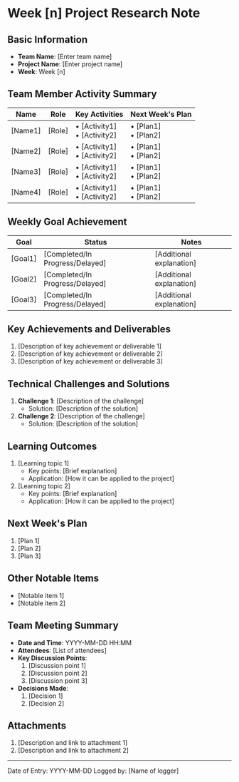 # Week [n] Project Research Note

## Basic Information

- **Team Name**: [Enter team name]
- **Project Name**: [Enter project name]
- **Week**: Week [n]

## Team Member Activity Summary

| Name    | Role   | Key Activities                   | Next Week's Plan         |
| ------- | ------ | -------------------------------- | ------------------------ |
| [Name1] | [Role] | • [Activity1] <br> • [Activity2] | • [Plan1] <br> • [Plan2] |
| [Name2] | [Role] | • [Activity1] <br> • [Activity2] | • [Plan1] <br> • [Plan2] |
| [Name3] | [Role] | • [Activity1] <br> • [Activity2] | • [Plan1] <br> • [Plan2] |
| [Name4] | [Role] | • [Activity1] <br> • [Activity2] | • [Plan1] <br> • [Plan2] |

## Weekly Goal Achievement

| Goal    | Status                          | Notes                    |
| ------- | ------------------------------- | ------------------------ |
| [Goal1] | [Completed/In Progress/Delayed] | [Additional explanation] |
| [Goal2] | [Completed/In Progress/Delayed] | [Additional explanation] |
| [Goal3] | [Completed/In Progress/Delayed] | [Additional explanation] |

## Key Achievements and Deliverables

1. [Description of key achievement or deliverable 1]
2. [Description of key achievement or deliverable 2]
3. [Description of key achievement or deliverable 3]

## Technical Challenges and Solutions

1. **Challenge 1**: [Description of the challenge]
   - Solution: [Description of the solution]
2. **Challenge 2**: [Description of the challenge]
   - Solution: [Description of the solution]

## Learning Outcomes

1. [Learning topic 1]
   - Key points: [Brief explanation]
   - Application: [How it can be applied to the project]
2. [Learning topic 2]
   - Key points: [Brief explanation]
   - Application: [How it can be applied to the project]

## Next Week's Plan

1. [Plan 1]
2. [Plan 2]
3. [Plan 3]

## Other Notable Items

- [Notable item 1]
- [Notable item 2]

## Team Meeting Summary

- **Date and Time**: YYYY-MM-DD HH:MM
- **Attendees**: [List of attendees]
- **Key Discussion Points**:
  1. [Discussion point 1]
  2. [Discussion point 2]
  3. [Discussion point 3]
- **Decisions Made**:
  1. [Decision 1]
  2. [Decision 2]

## Attachments

1. [Description and link to attachment 1]
2. [Description and link to attachment 2]

---

Date of Entry: YYYY-MM-DD
Logged by: [Name of logger]
